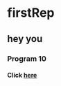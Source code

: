 # firstRep
## hey you
### Program 10
#### Click [here](https://github.com/renubansal/firstRep/blob/pythonBasics/10exception.py)

